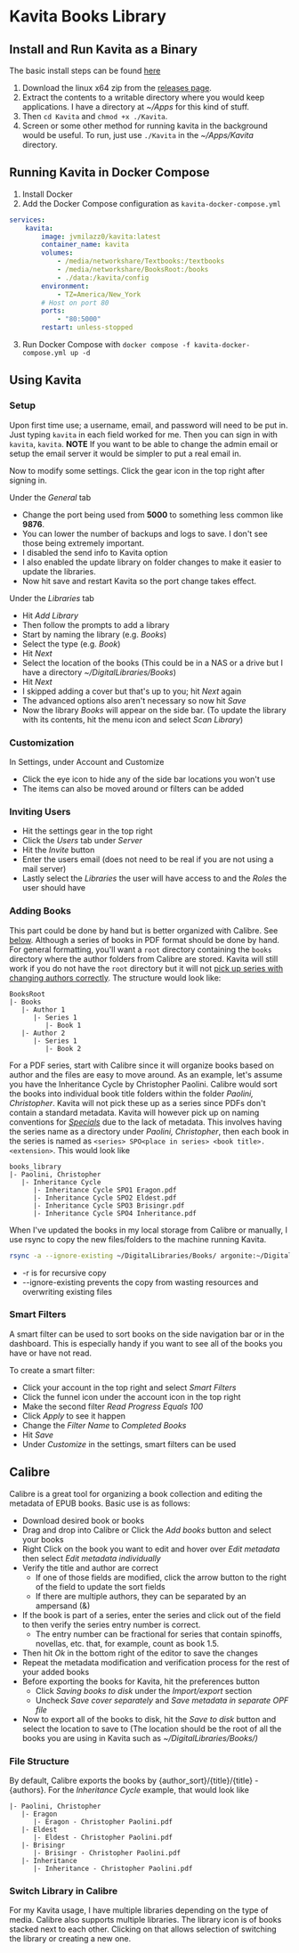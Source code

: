 # Kavita Books Library
## Install and Run Kavita as a Binary

The basic install steps can be found [here](https://github.com/Kareadita/Kavita/blob/develop/INSTALL.txt)
1. Download the linux x64 zip from the [releases page](https://github.com/Kareadita/Kavita/releases).
2. Extract the contents to a writable directory where you would keep applications. I have a directory at *~/Apps* for this kind of stuff.
3. Then ```cd Kavita``` and ```chmod +x ./Kavita```.
4. Screen or some other method for running kavita in the background would be useful. To run, just use ```./Kavita``` in the *~/Apps/Kavita* directory.
## Running Kavita in Docker Compose

1. Install Docker
2. Add the Docker Compose configuration as `kavita-docker-compose.yml`
```yaml
services:
    kavita:
        image: jvmilazz0/kavita:latest
        container_name: kavita
        volumes:
            - /media/networkshare/Textbooks:/textbooks
            - /media/networkshare/BooksRoot:/books
            - ./data:/kavita/config
        environment:
            - TZ=America/New_York
        # Host on port 80
        ports:
            - "80:5000"
        restart: unless-stopped
```
3. Run Docker Compose with ```docker compose -f kavita-docker-compose.yml up -d```
## Using Kavita
### Setup

Upon first time use; a username, email, and password will need to be put in. Just typing ```kavita``` in each field worked for me. Then you can sign in with ```kavita```, ```kavita```. **NOTE** If you want to be able to change the admin email or setup the email server it would be simpler to put a real email in.

Now to modify some settings. Click the gear icon in the top right after signing in.

Under the *General* tab
- Change the port being used from **5000** to something less common like **9876**.
- You can lower the number of backups and logs to save. I don't see those being extremely important.
- I disabled the send info to Kavita option
- I also enabled the update library on folder changes to make it easier to update the libraries.
- Now hit save and restart Kavita so the port change takes effect.

Under the *Libraries* tab
- Hit *Add Library*
- Then follow the prompts to add a library
- Start by naming the library (e.g. *Books*)
- Select the type (e.g. *Book*)
- Hit *Next*
- Select the location of the books (This could be in a NAS or a drive but I have a directory *~/DigitalLibraries/Books*)
- Hit *Next*
- I skipped adding a cover but that's up to you; hit *Next* again
- The advanced options also aren't necessary so now hit *Save*
- Now the library *Books* will appear on the side bar. (To update the library with its contents, hit the menu icon and select *Scan Library*)
### Customization

In Settings, under Account and Customize
- Click the eye icon to hide any of the side bar locations you won't use
- The items can also be moved around or filters can be added
### Inviting Users

- Hit the settings gear in the top right
- Click the *Users* tab under *Server*
- Hit the *Invite* button
- Enter the users email (does not need to be real if you are not using a mail server)
- Lastly select the *Libraries* the user will have access to and the *Roles* the user should have
### Adding Books

This part could be done by hand but is better organized with Calibre. See [below](#calibre). Although a series of books in PDF format should be done by hand. For general formatting, you'll want a `root` directory containing the `books` directory where the author folders from Calibre are stored. Kavita will still work if you do not have the `root` directory but it will not [pick up series with changing authors correctly](https://github.com/Kareadita/Kavita/issues/1612). The structure would look like:
```none
BooksRoot
|- Books
   |- Author 1
      |- Series 1
         |- Book 1
   |- Author 2
      |- Series 1
         |- Book 2
```

For a PDF series, start with Calibre since it will organize books based on author and the files are easy to move around. As an example, let's assume you have the Inheritance Cycle by Christopher Paolini. Calibre would sort the books into individual book title folders within the folder *Paolini, Christopher*. Kavita will not pick these up as a series since PDFs don't contain a standard metadata. Kavita will however pick up on naming conventions for *[Specials](https://wiki.kavitareader.com/guides/scanner/managefiles)* due to the lack of metadata. This involves having the series name as a directory under *Paolini, Christopher*, then each book in the series is named as `<series> SPO<place in series> <book title>.<extension>`. This would look like
```none
books_library
|- Paolini, Christopher
   |- Inheritance Cycle
      |- Inheritance Cycle SPO1 Eragon.pdf
      |- Inheritance Cycle SPO2 Eldest.pdf
      |- Inheritance Cycle SPO3 Brisingr.pdf
      |- Inheritance Cycle SPO4 Inheritance.pdf
```

When I've updated the books in my local storage from Calibre or manually, I use rsync to copy the new files/folders to the machine running Kavita.
```bash
rsync -a --ignore-existing ~/DigitalLibraries/Books/ argonite:~/DigitalLibraries/Books/
```
- -r is for recursive copy
- --ignore-existing prevents the copy from wasting resources and overwriting existing files
### Smart Filters

A smart filter can be used to sort books on the side navigation bar or in the dashboard. This is especially handy if you want to see all of the books you have or have not read.

To create a smart filter:
- Click your account in the top right and select *Smart Filters*
- Click the funnel icon under the account icon in the top right
- Make the second filter *Read Progress* *Equals* *100*
- Click *Apply* to see it happen
- Change the *Filter Name* to *Completed Books*
- Hit *Save*
- Under *Customize* in the settings, smart filters can be used 
## Calibre

Calibre is a great tool for organizing a book collection and editing the metadata of EPUB books. Basic use is as follows:
- Download desired book or books
- Drag and drop into Calibre or Click the *Add books* button and select your books
- Right Click on the book you want to edit and hover over *Edit metadata* then select *Edit metadata individually*
- Verify the title and author are correct
  - If one of those fields are modified, click the arrow button to the right of the field to update the sort fields
  - If there are multiple authors, they can be separated by an ampersand (&)
- If the book is part of a series, enter the series and click out of the field to then verify the series entry number is correct.
  - The entry number can be fractional for series that contain spinoffs, novellas, etc. that, for example, count as book 1.5.
- Then hit *Ok* in the bottom right of the editor to save the changes
- Repeat the metadata modification and verification process for the rest of your added books
- Before exporting the books for Kavita, hit the preferences button
  - Click *Saving books to disk* under the *Import/export* section
  - Uncheck *Save cover separately* and *Save metadata in separate OPF file*
- Now to export all of the books to disk, hit the *Save to disk* button and select the location to save to (The location should be the root of all the books you are using in Kavita such as *~/DigitalLibraries/Books/)*
### File Structure

By default, Calibre exports the books by {author_sort}/{title}/{title} - {authors}. For the *Inheritance Cycle* example, that would look like
```none
|- Paolini, Christopher
   |- Eragon
      |- Eragon - Christopher Paolini.pdf
   |- Eldest
      |- Eldest - Christopher Paolini.pdf
   |- Brisingr
      |- Brisingr - Christopher Paolini.pdf
   |- Inheritance
      |- Inheritance - Christopher Paolini.pdf
```
### Switch Library in Calibre

For my Kavita usage, I have multiple libraries depending on the type of media. Calibre also supports multiple libraries. The library icon is of books stacked next to each other. Clicking on that allows selection of switching the library or creating a new one.